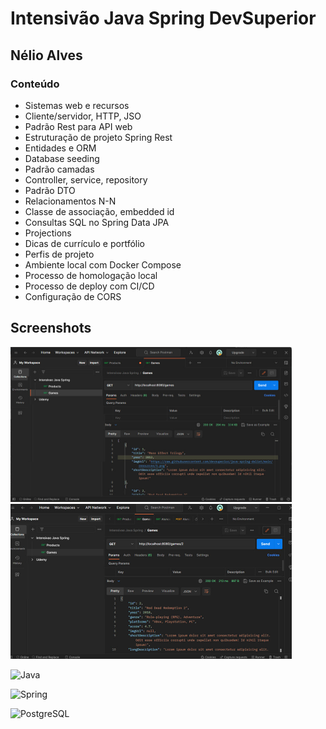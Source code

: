 # Intensivão Java Spring DevSuperior
## Nélio Alves

### Conteúdo
- Sistemas web e recursos
- Cliente/servidor, HTTP, JSO
- Padrão Rest para API web
- Estruturação de projeto Spring Rest
- Entidades e ORM
- Database seeding
- Padrão camadas
- Controller, service, repository
- Padrão DTO
- Relacionamentos N-N
- Classe de associação, embedded id
- Consultas SQL no Spring Data JPA
- Projections
- Dicas de currículo e portfólio
- Perfis de projeto
- Ambiente local com Docker Compose
- Processo de homologação local
- Processo de deploy com CI/CD
- Configuração de CORS

## Screenshots

<img src="https://github.com/DriRSantos/intensivao-java-spring-devsuperior/blob/main/dslist/images/postman-get-request-GameMinDTO.jpg?raw=true" width="450" height="248">

<img src="https://github.com/DriRSantos/intensivao-java-spring-devsuperior/blob/main/dslist/images/findbyid-GameDTO.jpg?raw=true" width="450" height="248">

![Java](https://img.shields.io/badge/java-%23ED8B00.svg?style=for-the-badge&logo=openjdk&logoColor=white)

![Spring](https://img.shields.io/badge/spring-%236DB33F.svg?style=for-the-badge&logo=spring&logoColor=white)

![PostgreSQL](https://img.shields.io/badge/PostgreSQL-316192?style=for-the-badge&logo=postgresql&logoColor=white)